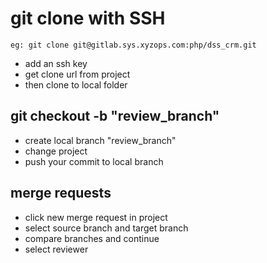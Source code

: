# git clone with SSH

	eg: git clone git@gitlab.sys.xyzops.com:php/dss_crm.git

* add an ssh key
* get clone url from project
* then clone to local folder

## git checkout -b "review_branch"

* create local branch "review_branch"
* change project
* push your commit to local branch

## merge requests

* click new merge request in project
* select source branch and target branch
* compare branches and continue
* select reviewer